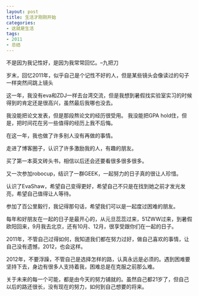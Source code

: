 ```yaml
---
layout: post
title: 生活才刚刚开始
categories:
- 这就是生活
tags:
- 2011
- 总结
---
```


不是因为我记性好，是因为我常常回忆。–九把刀

岁末，回忆2011年，似乎自己是个记性不好的人，但是某些镜头会像读过的句子一样突然间跳上镜头

这一年，我没有eva和ZDJ一样去台湾交流，但是我想到暑假找实验室实习的时候得到的肯定还是很高兴，虽然最后我哪也没去。

我没能把论文发表，但是那段熬论文的经历很受用。 我没能把GPA hold住，但是，把时间花在另一些值得的经历上我不后悔。

在这一年，我也做了许多别人没有再做的事情。

走进了博客圈子，认识了许多激励我的人，有趣的朋友。

买了第一本英文砖头书，相信以后还会还要看很多很多很多。

又一次参加robocup，结识了一群GEEK，一起努力的日子真的很让人珍惜。

认识了EvaShaw，希望自己变得更好，希望自己不只是在找到她之前才发光发亮，希望自己值得让人等待。

参加了百公里毅行，我记得那句话，希望我们可以是一起度过困难的朋友。

每年和好朋友在一起的日子是最开心的，从元旦蕊蕊过来，51ZWW过来，到暑假欧阳回来，9月我去北京，还有10月、12月，很享受跟你们在一起的日子。

2011年，不管自己过得如何，我知道我们都在努力过好，做自己喜欢的事情，让自己没有遗憾，2012，也会这样。

2012年，不要浮躁，不管自己是选择怎样的路，认真永远是必须的。遇到困难要坚持下去，身边有很多人支持着我，困难总是在克服之前那么难。

关于未来的每一个可能，都是由今天的努力铺就的。虽然自己都21岁了，但自己以后的路还很长，没有现在的努力，如何到自己想要的将来。
